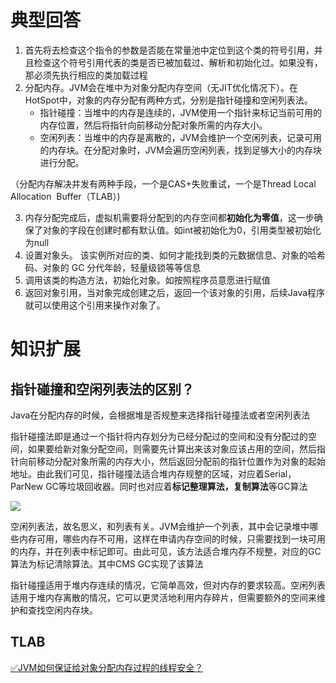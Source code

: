 # 典型回答
1. 首先将去检查这个指令的参数是否能在常量池中定位到这个类的符号引用，并且检查这个符号引用代表的类是否已被加载过、解析和初始化过。如果没有，那必须先执行相应的类加载过程
2. 分配内存。JVM会在堆中为对象分配内存空间（无JIT优化情况下）。在HotSpot中，对象的内存分配有两种方式，分别是指针碰撞和空闲列表法。
   - 指针碰撞：当堆中的内存是连续的，JVM使用一个指针来标记当前可用的内存位置，然后将指针向前移动分配对象所需的内存大小。
   - 空闲列表：当堆中的内存是离散的，JVM会维护一个空闲列表，记录可用的内存块。在分配对象时，JVM会遍历空闲列表，找到足够大小的内存块进行分配。

（分配内存解决并发有两种手段，一个是CAS+失败重试，一个是Thread Local Allocation  Buffer（TLAB）)

3. 内存分配完成后，虚拟机需要将分配到的内存空间都**初始化为零值**，这一步确保了对象的字段在创建时都有默认值。如int被初始化为0，引用类型被初始化为null
4. 设置对象头。 该实例所对应的类、如何才能找到类的元数据信息、对象的哈希码、对象的 GC 分代年龄，轻量级锁等等信息
5. 调用该类的构造方法，初始化对象。如按照程序员意愿进行赋值
6. 返回对象引用，当对象完成创建之后，返回一个该对象的引用，后续Java程序就可以使用这个引用来操作对象了。
# 知识扩展
## 指针碰撞和空闲列表法的区别？
Java在分配内存的时候，会根据堆是否规整来选择指针碰撞法或者空闲列表法

指针碰撞法即是通过一个指针将内存划分为已经分配过的空间和没有分配过的空间，如果要给新对象分配空间，则需要先计算出来该对象应该占用的空间，然后指针向前移动分配对象所需的内存大小，然后返回分配前的指针位置作为对象的起始地址。由此我们可见，指针碰撞法适合堆内存规整的区域，对应着Serial，ParNew GC等垃圾回收器。同时也对应着**标记整理算法，复制算法**等GC算法

![](https://cdn.nlark.com/yuque/0/2023/png/5378072/1687075625079-8b59eeef-1840-4fbe-807b-0cccdb5f8e94.png#averageHue=%23faf7f4&clientId=u80f54993-6fda-4&from=paste&id=u74a64b5f&originHeight=335&originWidth=1080&originalType=url&ratio=1&rotation=0&showTitle=false&status=done&style=none&taskId=u0f7352d2-1c6b-42f0-bfc0-8ac5027df4a&title=)

空闲列表法，故名思义，和列表有关。JVM会维护一个列表，其中会记录堆中哪些内存可用，哪些内存不可用，这样在申请内存空间的时候，只需要找到一块可用的内存，并在列表中标记即可。由此可见，该方法适合堆内存不规整，对应的GC算法为标记清除算法。其中CMS GC实现了该算法

指针碰撞适用于堆内存连续的情况，它简单高效，但对内存的要求较高。空闲列表适用于堆内存离散的情况，它可以更灵活地利用内存碎片，但需要额外的空间来维护和查找空闲内存块。

## TLAB

[✅JVM如何保证给对象分配内存过程的线程安全？](https://www.yuque.com/hollis666/fo22bm/gea4my?view=doc_embed)

